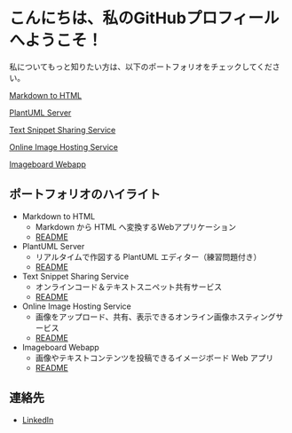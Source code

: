 # こんにちは、私のGitHubプロフィールへようこそ！

私についてもっと知りたい方は、以下のポートフォリオをチェックしてください。

[Markdown to HTML](https://mdtohtml.haru864.com)

[PlantUML Server](https://plantumlserver.haru864.com)

[Text Snippet Sharing Service](https://snippetshare.haru864.com/)

[Online Image Hosting Service](https://imagehost.haru864.com/)

[Imageboard Webapp](http://imageboard.haru864.com/)

## ポートフォリオのハイライト

- Markdown to HTML
  - Markdown から HTML へ変換するWebアプリケーション
  - [README](https://github.com/haru864/MarkdownToHTML_Web)
- PlantUML Server
  - リアルタイムで作図する PlantUML エディター（練習問題付き）
  - [README](https://github.com/haru864/PlantUMLServer)
- Text Snippet Sharing Service
  - オンラインコード＆テキストスニペット共有サービス
  - [README](https://github.com/haru864/TextSnippetSharingService)
- Online Image Hosting Service
  - 画像をアップロード、共有、表示できるオンライン画像ホスティングサービス
  - [README](https://github.com/haru864/OnlineImageHostingService)
- Imageboard Webapp
  - 画像やテキストコンテンツを投稿できるイメージボード Web アプリ
  - [README](https://github.com/haru864/ImageboardWebapp)

## 連絡先

- [LinkedIn]()
